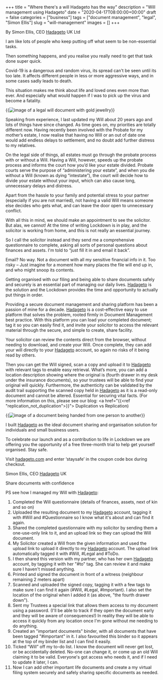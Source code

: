 +++
title = "Where there's a will Hadageto has the way"
description = "Will management using Hadageto"
date = "2020-04-17T08:00:00+00:00"
draft = false
categories = ["business"]
tags = ["document management", "legal", "Simon Ellis"]
slug = "will-management"
images = []
+++

By Simon Ellis, CEO <a href="https://hadageto.com" target="_blank">Hadageto</a> UK Ltd

I am like lots of people who keep putting off what seem to be non-essential tasks.

Then something happens, and you realise you really need to get that task done super quick.

Covid-19 is a dangerous and random virus, its spread can't be seen until its too late. It affects different people in less or more aggressive ways, and in some cases sadly leads to death.

This situation makes me think about life and loved ones even more than ever. And especially what would happen if I was to pick up the virus and become a fatality.

{{<img src="/will.png" title="The last will and testament" caption="image by andia on Pixelbay" alt="image of a legal will document with gold jewellry">}}

Speaking from experience, I last updated my Will about 20 years ago and lots of things have since changed. As time goes on, my priorities are totally different now. Having recently been involved with the Probate for my mother’s estate, I now realise that having no Will or an out of date one would add endless delays to settlement, and no doubt add further distress to my relatives.

On the legal side of things, all estates must go through the probate process with or without a Will. Having a Will, however, speeds up the probate process and informs the court how you’d like your estate divided. Probate courts serve the purpose of “administering your estate”, and when you die without a Will (known as dying “intestate”), the court will decide how to divide your estate without your input, which can also cause long, unnecessary delays and distress.

Apart from the hassle to your family and potential stress to your partner (especially if you are not married), not having a valid Will means someone else decides who gets what, and can leave the door open to unnecessary conflict.

With all this in mind, we should make an appointment to see the solicitor. But alas, we cannot! At the time of writing Lockdown is in play, and the solicitor is working from home, and this is not really an essential journey.

So I call the solicitor instead and they send me a comprehensive questionnaire to complete, asking all sorts of personal questions about finances and assets. I'm told to “just fill it in and email it back”.

Email? No way. Not a document with all my sensitive financial info in it. Too risky – Just imagine for a moment how many places the file will end up in, and who might snoop its contents.

Getting organised with our filing and being able to share documents safely and securely is an essential part of managing our daily lives. <a href="https://hadageto.com" target="_blank">Hadageto</a> is the solution and the Lockdown provides the time and opportunity to actually put things in order.

Providing a secure document management and sharing platform has been a passion of mine for a decade. <a href="https://hadageto.com" target="_blank">Hadageto</a> is a cost-effective easy to use  platform  that solves the problem, rooted firmly in Document Management best practice. With this platform you can load your completed document; tag it so you can easily find it, and invite your solicitor to access the relevant material through the secure, and simple to create, share facility.

Your solicitor can review the contents direct from the browser, without needing to download, and create your Will. Once complete, they can add your will directly to your <a href="https://hadageto.com" target="_blank">Hadageto</a> account, so again no risks of it being read by others.

Then you can get the Will signed, scan a copy and upload it to <a href="https://hadageto.com" target="_blank">Hadageto</a> with relevant tags to enable easy retrieval. What’s more, you can add a location description showing where the original is (fourth drawer in my desk under the insurance documents), so your trustees will be able to find your original will quickly. Furthermore, the authenticity can be validated by the audit trail supporting the scanned copy held in <a href="https://hadageto.com" target="_blank">Hadageto</a> as it is a read-only document and cannot be altered. Essential for securing vital facts. (For more information on this, please see our blog: <a href="{{<ref "replication_not_duplication">}}"> Duplication vs Replication</a>)

{{<img src="/handing_a_document.png" title="Documents need to be shared to be useful" caption="image by Sebra on Pixabay" alt="image of a document being handed from one person to another">}}

I built <a href="https://hadageto.com" target="_blank">Hadageto</a> as the ideal document sharing and organisation solution for individuals and small business users.

To celebrate our launch and as a contribution to life in Lockdown we are offering you the opportunity of  a free three-month trial to  help get yourself organised. Stay safe.  

Visit <a href="https://hadageto.com/register" target="_blank">hadageto.com</a> and enter ‘staysafe’ in the coupon code box during checkout.

Simon Ellis,
CEO <a href="https://hadageto.com" target="_blank">Hadageto</a> UK

Share documents with confidence

PS see how I managed my Will with <a href="https://hadageto.com" target="_blank">Hadageto</a>:

1. Completed the Will questionnaire (details of finances, assets, next of kin and so on)
2. Uploaded the resulting document to my <a href="https://hadageto.com" target="_blank">Hadageto</a> account, tagging it with #Will and #Questionnaire so I know what it's about and can find it again.
3. Shared the completed questionnaire with my solicitor by sending them a one-use-only link to it, and an upload link so they can upload the Will document.
4. My Solicitor created a Will from the given information and used the upload link to upload it directly to my <a href="https://hadageto.com" target="_blank">Hadageto</a> account. The upload link automatically tagged it with #Will, #Legal and #ToDo.
5. I then shared this version with my partner, who has her own <a href="https://hadageto.com" target="_blank">Hadageto</a> account, by tagging it with her "#to" tag. She can review it and make sure I haven't missed anything.
6. Printed and signed the document in front of a witness (neighbour remaining 2 meters apart)
7. Scanned and uploaded the signed copy, tagging it with a few tags to make sure I can find it again (#Will, #Legal, #Important). I also set the location of the original when I added it (as above, "the fourth drawer down").
8. Sent my Trustees a special link that allows them access to my document using a password. (I'll be able to track if they open the document early and they will be aware of consequences!) In reality they will be able to access it quickly from any location once I'm gone without me needing to do anything.
9. Created an "important documents" binder, with all documents that have been tagged "#important" in it. I also favourited this binder so it appears at the top of my binder list and I can find it easily.
10. Ticked “Will” off my to-do list. I know the document will never get lost, or be accidentally deleted. No-one can change it, or come up an old Will claiming it to be valid. Everyone's got access who needs it, and if I need to update it later, I can.
11. Now I can add other important life documents and create a my virtual filing system securely and safely sharing specific documents as needed.


